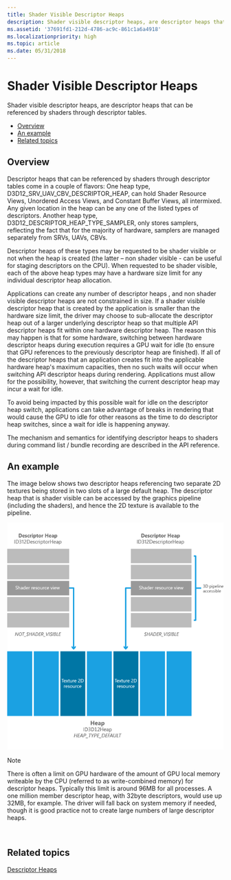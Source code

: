 ```yaml
---
title: Shader Visible Descriptor Heaps
description: Shader visible descriptor heaps, are descriptor heaps that can be referenced by shaders through descriptor tables.
ms.assetid: '37691fd1-212d-4786-ac9c-861c1a6a4918'
ms.localizationpriority: high
ms.topic: article
ms.date: 05/31/2018
---
```


# Shader Visible Descriptor Heaps

Shader visible descriptor heaps, are descriptor heaps that can be referenced by shaders through descriptor tables.

-   [Overview](#overview)
-   [An example](#an-example)
-   [Related topics](#related-topics)

## Overview

Descriptor heaps that can be referenced by shaders through descriptor tables come in a couple of flavors: One heap type, D3D12\_SRV\_UAV\_CBV\_DESCRIPTOR\_HEAP, can hold Shader Resource Views, Unordered Access Views, and Constant Buffer Views, all intermixed. Any given location in the heap can be any one of the listed types of descriptors. Another heap type, D3D12\_DESCRIPTOR\_HEAP\_TYPE\_SAMPLER, only stores samplers, reflecting the fact that for the majority of hardware, samplers are managed separately from SRVs, UAVs, CBVs.

Descriptor heaps of these types may be requested to be shader visible or not when the heap is created (the latter – non shader visible - can be useful for staging descriptors on the CPU). When requested to be shader visible, each of the above heap types may have a hardware size limit for any individual descriptor heap allocation.

Applications can create any number of descriptor heaps , and non shader visible descriptor heaps are not constrained in size. If a shader visible descriptor heap that is created by the application is smaller than the hardware size limit, the driver may choose to sub-allocate the descriptor heap out of a larger underlying descriptor heap so that multiple API descriptor heaps fit within one hardware descriptor heap. The reason this may happen is that for some hardware, switching between hardware descriptor heaps during execution requires a GPU wait for idle (to ensure that GPU references to the previously descriptor heap are finished). If all of the descriptor heaps that an application creates fit into the applicable hardware heap's maximum capacities, then no such waits will occur when switching API descriptor heaps during rendering. Applications must allow for the possibility, however, that switching the current descriptor heap may incur a wait for idle.

To avoid being impacted by this possible wait for idle on the descriptor heap switch, applications can take advantage of breaks in rendering that would cause the GPU to idle for other reasons as the time to do descriptor heap switches, since a wait for idle is happening anyway.

The mechanism and semantics for identifying descriptor heaps to shaders during command list / bundle recording are described in the API reference.

## An example

The image below shows two descriptor heaps referencing two separate 2D textures being stored in two slots of a large default heap. The descriptor heap that is shader visible can be accessed by the graphics pipeline (including the shaders), and hence the 2D texture is available to the pipeline.

![visible and non-visible descriptor heaps](images/descriptor-heaps.png)

> [!Note]  
> There is often a limit on GPU hardware of the amount of GPU local memory writeable by the CPU (referred to as write-combined memory) for descriptor heaps. Typically this limit is around 96MB for all processes. A one million member descriptor heap, with 32byte descriptors, would use up 32MB, for example. The driver will fall back on system memory if needed, though it is good practice not to create large numbers of large descriptor heaps.

 

## Related topics

<dl> <dt>

[Descriptor Heaps](descriptor-heaps.md)
</dt> </dl>

 

 




